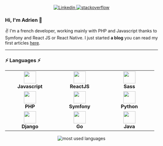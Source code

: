 <p align="center">
    <a href="https://www.linkedin.com/in/adrientiburce-centralelille/">
      <img alt="Linkedin" src="https://img.shields.io/badge/-linkedin-blue?style=for-the-badge&logo=Linkedin&logoColor=white" />
    </a>
    <a href="https://stackoverflow.com/users/11619849/a-ecrubit">
            <img alt="stackoverflow" src="https://img.shields.io/badge/-Stackoverflow-F48023?style=for-the-badge&labelColor=F48023&logo=stackoverflow&logoColor=white" />
    </a>
 </p>

### Hi, I'm Adrien 👋

✌️ I'm a french developer, working mainly with PHP and Javascript thanks to Symfony and React JS or React Native.
I just started **a blog** you can read my first articles [here](https://adrien-blog.netlify.app).


-------------

### ⚡ Languages ⚡ 


<div align="center">
<table align="center">
<tbody>
<tr>
<td align="center" width="20%">
<img height=40px src="https://img.icons8.com/color/48/000000/2x/javascript.png">
<span><b><center>Javascript</center></b></span>
</td>

<td align="center" width="20%">
<img height=40px src="https://img.icons8.com/ultraviolet/2x/react.png">
<span><b><center>ReactJS</center></b></span>
</td>

<td align="center" width="20%">
<img height=40px src="https://img.icons8.com/color/48/000000/2x/sass.png">
<span><b><center>Sass</center></b></span>
</td>
</tr>

<tr>
<td align="center" width="20%">
<img height=40px src="https://img.icons8.com/offices/30/000000/2x/php-logo.png">
<span><b><center>PHP</center></b></span>
</td>
    
<td align="center" width="20%">
<img height=40px src="https://img.icons8.com/color/48/000000/2x/symfony.png">
<span><b><center>Symfony</center></b></span>
</td>

<td align="center" width="20%">
<img height=40px src="https://img.icons8.com/color/2x/python.png">
<span><b><center>Python</center></b></span>
</td>

</tr>

<tr>
<td align="center" width="20%">
<img height=40px src="https://img.icons8.com/color/48/000000/django.png">
<span><b><center>Django</center></b></span>
</td>
    
<td align="center" width="20%">
<img height=40px src="https://img.icons8.com/color/48/000000/golang.png">
<span><b><center>Go</center></b></span>
</td>

<td align="center" width="20%">
<img height=40px src="https://img.icons8.com/color/48/000000/java-coffee-cup-logo.png">
<span><b><center>Java</center></b></span>
</td>
</tr>

</tbody>
</table>


<img alt="most used languages" src="https://github-readme-stats.vercel.app/api/top-langs/?username=adrientiburce&layout=compact" />

</div>
